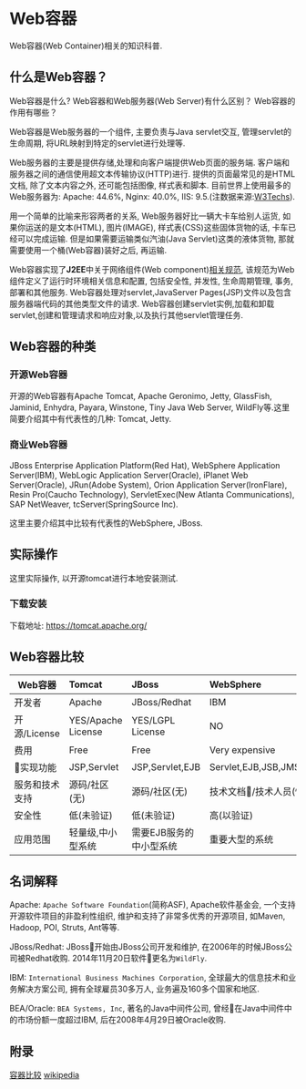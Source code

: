 # Web容器
Web容器(Web Container)相关的知识科普.

## 什么是Web容器？
Web容器是什么? Web容器和Web服务器(Web Server)有什么区别？ Web容器的作用有哪些？

Web容器是Web服务器的一个组件, 主要负责与Java servlet交互, 管理servlet的生命周期, 将URL映射到特定的servlet进行处理等. 

Web服务器的主要是提供存储,处理和向客户端提供Web页面的服务端. 客户端和服务器之间的通信使用超文本传输协议(HTTP)进行. 提供的页面最常见的是HTML文档, 除了文本内容之外, 还可能包括图像, 样式表和脚本. 目前世界上使用最多的Web服务器为: Apache: 44.6%, Nginx: 40.0%, IIS: 9.5.(注数据来源:[W3Techs](https://w3techs.com/technologies/overview/web_server/all)).

用一个简单的比喻来形容两者的关系, Web服务器好比一辆大卡车给别人运货, 如果你运送的是文本(HTML), 图片(IMAGE), 样式表(CSS)这些固体货物的话, 卡车已经可以完成运输. 但是如果需要运输类似汽油(Java Servlet)这类的液体货物, 那就需要使用一个桶(Web容器)装好之后, 再运输.

Web容器实现了**J2EE**中关于网络组件(Web component)[相关规范](https://en.wikipedia.org/wiki/Java_servlet), 该规范为Web组件定义了运行时环境相关信息和配置, 包括安全性, 并发性, 生命周期管理, 事务, 部署和其他服务. Web容器处理对servlet,JavaServer Pages(JSP)文件以及包含服务器端代码的其他类型文件的请求. Web容器创建servlet实例,加载和卸载servlet,创建和管理请求和响应对象,以及执行其他servlet管理任务.

## Web容器的种类
### 开源Web容器
开源的Web容器有Apache Tomcat, Apache Geronimo, Jetty, GlassFish, Jaminid, Enhydra, Payara, Winstone, Tiny Java Web Server, WildFly等.这里简要介绍其中有代表性的几种: Tomcat, Jetty.

### 商业Web容器
JBoss Enterprise Application Platform(Red Hat), WebSphere Application Server(IBM), WebLogic Application Server(Oracle), iPlanet Web Server(Oracle), JRun(Adobe System), Orion Application Server(IronFlare), Resin Pro(Caucho Technology), ServletExec(New Atlanta Communications), SAP NetWeaver, tcServer(SpringSource Inc).

这里主要介绍其中比较有代表性的WebSphere, JBoss.

## 实际操作
这里实际操作, 以开源tomcat进行本地安装测试.

### 下载安装
下载地址: https://tomcat.apache.org/

## Web容器比较

| Web容器        | Tomcat        | JBoss     | WebSphere | WebLogic |
| --------      | :-----        | :---- | :-- | :-- |
| 开发者         | Apache        | JBoss/Redhat | IBM | BEA/Oracle
| 开源/License   | YES/Apache License | YES/LGPL License  | NO | NO |
| 费用  | Free | Free | Very expensive | expensive |
| 实现功能  | JSP,Servlet | JSP,Servlet,EJB | Servlet,EJB,JSB,JMS,JDBC,XML,WML(ALL) | Servlet,EJB,JSB,JMS,JDBC,XML,WML(ALL)|
| 服务和技术支持 | 源码/社区(无) | 源码/社区(无) | 技术文档/技术人员(快速/收费) | 技术文档/技术人员(快速/收费) |
|安全性 | 低(未验证) | 低(未验证) | 高(以验证) | 高(重要大型的系统) |
|应用范围 | 轻量级,中小型系统 | 需要EJB服务的中小型系统 | 重要大型的系统 | 重要大型的系统 |



## 名词解释
Apache: `Apache Software Foundation`(简称ASF), Apache软件基金会, 一个支持开源软件项目的非盈利性组织, 维护和支持了非常多优秀的开源项目, 如Maven, Hadoop, POI, Struts, Ant等等.

JBoss/Redhat: JBoss开始由JBoss公司开发和维护, 在2006年的时候JBoss公司被Redhat收购. 2014年11月20日软件更名为`WildFly`.

IBM: `International Business Machines Corporation`, 全球最大的信息技术和业务解决方案公司, 拥有全球雇员30多万人, 业务遍及160多个国家和地区.

BEA/Oracle: `BEA Systems, Inc`, 著名的Java中间件公司, 曾经在Java中间件中的市场份额一度超过IBM, 后在2008年4月29日被Oracle收购.



## 附录
[容器比较](http://www.cnblogs.com/kaleidoscope/p/9668646.html)
[wikipedia](https://en.wikipedia.org/wiki/Web_container)
